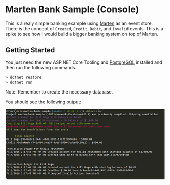 # Marten Bank Sample (Console)

This is a realy simple banking example using [Marten](https://github.com/JasperFx/marten) as an event store. There is the concept of `Created`, `Credit`, `Debit`, and `Invalid` events. This is a spike to see how I would build a bigger banking system on top of Marten.

## Getting Started

You just need the new ASP.NET Core Tooling and [PostgreSQL]() installed and then run the following commands.

```command
> dotnet restore
> dotnet run 
```

Note: Remember to create the necessary database.

You should see the following output:

![marten bank](run-output.png)